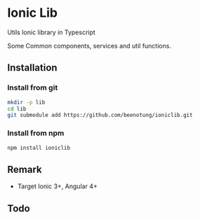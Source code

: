 # Ionic Lib
Utils Ionic library in Typescript

Some Common components, services and util functions.

## Installation

### Install from git
```bash
mkdir -p lib
cd lib
git submodule add https://github.com/beenotung/ioniclib.git
```

### Install from npm
```bash
npm install ioniclib
```

## Remark
 - Target Ionic 3+, Angular 4+

## Todo
